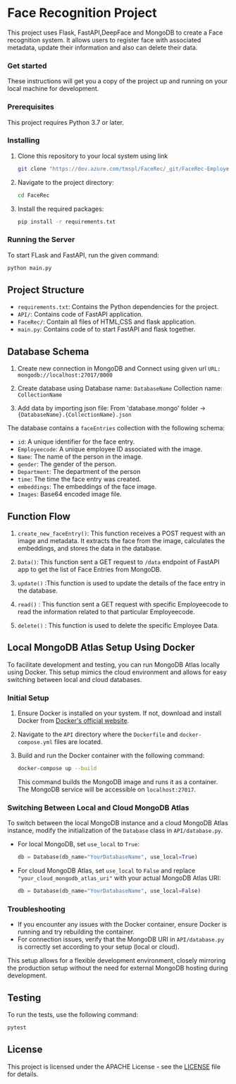 # Face Recognition Project

This project uses Flask, FastAPI,DeepFace and MongoDB to create a Face recognition system. It allows users to register face with associated metadata, update their information and also can delete their data.

### Get started

These instructions will get you a copy of the project up and running on your local machine for development. 

### Prerequisites

This project requires Python 3.7 or later.

### Installing

1. Clone this repository to your local system using link

    ```bash
    git clone "https://dev.azure.com/tmspl/FaceRec/_git/FaceRec-Employee-Enrollment.python"
    ```

2. Navigate to the project directory:

    ```bash
    cd FaceRec
    ```

3. Install the required packages:

    ```bash
    pip install -r requirements.txt
    ```


### Running the Server
To start FLask and FastAPI, run the given command:
```bash
python main.py
```

## Project Structure

- `requirements.txt`: Contains the Python dependencies for the project.
- `API/`: Contains code of FastAPI application.
- `FaceRec/`: Contain all files of HTML,CSS and flask application.
- `main.py`: Contains code of to start FastAPI and flask together.

## Database Schema

1. Create new connection in MongoDB and Connect using given url
   `URL: mongodb://localhost:27017/8000`

2.  Create database using 
    Database name: `DatabaseName`
    Collection name: `CollectionName`

3.  Add data by importing json file:
    From 'database.mongo' folder -> `{DatabaseName}.{CollectionName}.json`

The database contains a `faceEntries` collection with the following schema:

- `id`: A unique identifier for the face entry.
- `Employeecode`: A unique  employee ID associated with the image.
- `Name`: The name of the person in the image.
- `gender`: The gender of the person.
- `Department`: The department of the person
- `time`: The time the face entry was created.
- `embeddings`: The embeddings of the face image.
- `Images`: Base64 encoded image file.

## Function Flow 

1. `create_new_faceEntry()`: This function receives a POST request with an image and metadata. It extracts the face from the image, calculates the embeddings, and stores the data in the database.

2. `Data()`: This function sent a GET request  to `/data` endpoint of FastAPI app to get the list of Face Entries from MongoDB.

3. `update()` :This function is used to update the details of the face entry in the database.

4. `read()` : This function sent a GET request with specific Employeecode to read the information related to that particular Employeecode.

5. `delete()` : This function is used to delete the specific Employee Data.
## Local MongoDB Atlas Setup Using Docker

To facilitate development and testing, you can run MongoDB Atlas locally using Docker. This setup mimics the cloud environment and allows for easy switching between local and cloud databases.

### Initial Setup

1. Ensure Docker is installed on your system. If not, download and install Docker from [Docker's official website](https://www.docker.com/products/docker-desktop).

2. Navigate to the `API` directory where the `Dockerfile` and `docker-compose.yml` files are located.

3. Build and run the Docker container with the following command:
    ```bash
    docker-compose up --build
    ```
    This command builds the MongoDB image and runs it as a container. The MongoDB service will be accessible on `localhost:27017`.

### Switching Between Local and Cloud MongoDB Atlas

To switch between the local MongoDB instance and a cloud MongoDB Atlas instance, modify the initialization of the `Database` class in `API/database.py`.

- For local MongoDB, set `use_local` to `True`:
    ```python
    db = Database(db_name="YourDatabaseName", use_local=True)
    ```

- For cloud MongoDB Atlas, set `use_local` to `False` and replace `"your_cloud_mongodb_atlas_uri"` with your actual MongoDB Atlas URI:
    ```python
    db = Database(db_name="YourDatabaseName", use_local=False)
    ```

### Troubleshooting

- If you encounter any issues with the Docker container, ensure Docker is running and try rebuilding the container.
- For connection issues, verify that the MongoDB URI in `API/database.py` is correctly set according to your setup (local or cloud).

This setup allows for a flexible development environment, closely mirroring the production setup without the need for external MongoDB hosting during development.
## Testing

To run the tests, use the following command:

```bash
pytest
```

## License

This project is licensed under the APACHE License - see the [LICENSE](LICENSE) file for details.
